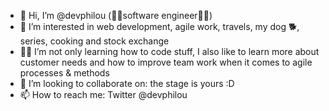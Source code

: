 - 👋 Hi, I’m @devphilou (👨‍💻software engineer👨‍🔧)
- 👀 I’m interested in web development, agile work, travels, my dog 🐕, series, cooking and stock exchange
- 👨‍🎓 I’m not only learning how to code stuff, I also like to learn more about customer needs and how to improve team work when it comes to agile processes & methods
- 💞️ I’m looking to collaborate on: the stage is yours :D
- 📫 How to reach me: Twitter @devphilou

<!---
devphilou/devphilou is a ✨ special ✨ repository because its `README.md` (this file) appears on your GitHub profile.
You can click the Preview link to take a look at your changes.
--->
